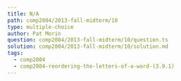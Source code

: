 ```yaml
---
title: N/A
path: comp2804/2013-fall-midterm/10
type: multiple-choice
author: Pat Morin
question: comp2804/2013-fall-midterm/10/question.ts
solution: comp2804/2013-fall-midterm/10/solution.md
tags:
  - comp2804
  - comp2804-reordering-the-letters-of-a-word-(3.9.1)
---
```

